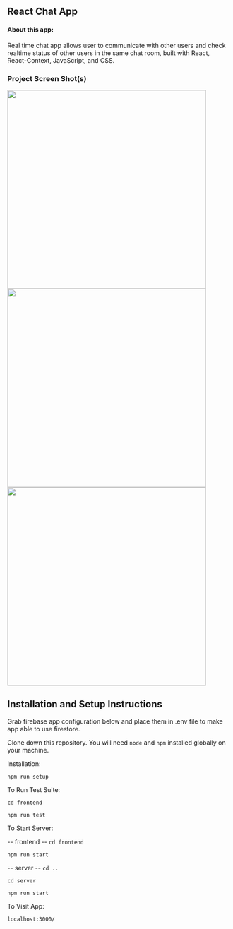 ## React Chat App

#### About this app:
 
Real time chat app allows user to communicate with other users and check realtime status of other users in the same chat room, built with React, React-Context, JavaScript, and CSS.

### Project Screen Shot(s)

<div>
 <img src="https://user-images.githubusercontent.com/55787141/152980902-0dab9c71-030b-4619-b766-43a78b279e8f.png" width="450">

 <img src="https://user-images.githubusercontent.com/55787141/152981084-35b66b8e-8431-4c43-b320-4be48b8d44d2.png" width="450">

 <img src="https://user-images.githubusercontent.com/55787141/152981225-d8d79254-97b3-4e5a-b747-59e925a1c739.png" width="450">
</div>

## Installation and Setup Instructions

Grab firebase app configuration below and place them in .env file to make app able to use firestore.

Clone down this repository. You will need `node` and `npm` installed globally on your machine.  

Installation:

`npm run setup`  

To Run Test Suite:  

`cd frontend` 

`npm run test`  

To Start Server:

-- frontend -- 
`cd frontend` 

`npm run start`

-- server -- 
`cd ..` 

`cd server` 

`npm run start`

To Visit App: 

`localhost:3000/`  
